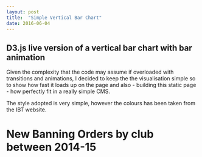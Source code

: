 ```yaml
---
layout: post
title:  "Simple Vertical Bar Chart"
date: 2016-06-04
---
```


<h2>D3.js live version of a vertical bar chart with bar animation</h2> 
Given the complexity that the code may assume if overloaded with transitions and animations, I decided to keep the the visualisation simple so to show how fast it loads up on the page and also - building this static page - how perfectly fit in a really simple CMS.

The style adopted is very simple, however the colours has been taken from the IBT website.

<head>
  <meta charset="utf-8">
 
  <link rel="stylesheet" type="text/css" href="/js/chart2/stylesheet.css">
  <script src="//d3js.org/d3.v3.min.js"></script>
  </head>
<body>
  <div>
    <h1>New Banning Orders by club between 2014-15</h1>
    <script type="text/javascript" src="/js/chart2/ver_bar_chart.js"></script>
  </div>
</body>

